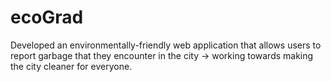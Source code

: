 # ecoGrad
Developed an environmentally-friendly web application that allows users to report garbage that they encounter in the city -> working towards making the city cleaner for everyone.
